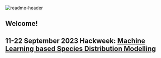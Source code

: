 ![readme-header](https://github.com/Hackweek-ITCOocean/.github/assets/2545978/11301e83-d989-4106-a752-48ff4c66dafa)

## Welcome!

## 11-22 September 2023 Hackweek: [Machine Learning based Species Distribution Modelling](https://hackweek-itcoocean.github.io/2023-Cloudbook/)
